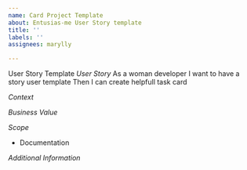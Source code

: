 ```yaml
---
name: Card Project Template
about: Entusias-me User Story template
title: ''
labels: ''
assignees: marylly

---
```


User Story Template
*User Story*
As a woman developer
I want to have a story user template
Then I can create helpfull task card

*Context*

*Business Value*

*Scope*
* Documentation

*Additional Information*
